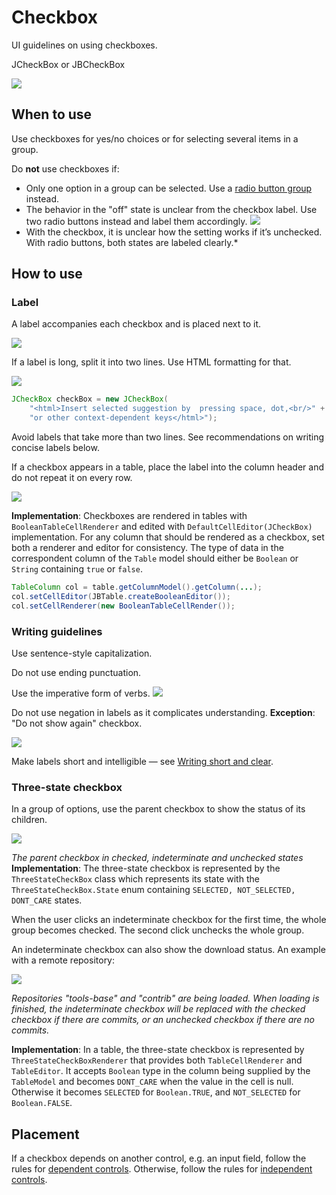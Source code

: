 <!-- Copyright 2000-2024 JetBrains s.r.o. and contributors. Use of this source code is governed by the Apache 2.0 license. -->

# Checkbox

<link-summary>UI guidelines on using checkboxes.</link-summary>

<tldr>
JCheckBox or JBCheckBox
</tldr>

![](checkbox_example.png)

## When to use

Use checkboxes for yes/no choices or for selecting several items in a group.

Do **not** use checkboxes if:
* Only one option in a group can be selected. Use a [radio button group](radio_button.md) instead.
* The behavior in the "off" state is unclear from the checkbox label. Use two radio buttons instead and label them accordingly.
![](when_to_use.png)
* With the checkbox, it is unclear how the setting works if it’s unchecked. With radio buttons, both states are labeled clearly.*


## How to use

### Label

A label accompanies each checkbox and is placed next to it.

![](checkbox_label.png)

If a label is long, split it into two lines. Use HTML formatting for that.

![](label_twoline.png)

```java
JCheckBox checkBox = new JCheckBox(
    "<html>Insert selected suggestion by  pressing space, dot,<br/>" +
    "or other context-dependent keys</html>");
```

Avoid labels that take more than two lines. See recommendations on writing concise labels below.

If a checkbox appears in a table, place the label into the column header and do not repeat it on every row.

![](checkbox_table.png)

**Implementation**: Checkboxes are rendered in tables with `BooleanTableCellRenderer` and edited with `DefaultCellEditor(JCheckBox)` implementation. For any column that should be rendered as a checkbox, set both a renderer and editor for consistency. The type of data in the correspondent column of the `Table` model should either be `Boolean` or `String` containing `true` or `false`.

```java
TableColumn col = table.getColumnModel().getColumn(...);
col.setCellEditor(JBTable.createBooleanEditor());
col.setCellRenderer(new BooleanTableCellRender());
```

### Writing guidelines

Use sentence-style capitalization.

Do not use ending punctuation.

Use the imperative form of verbs.
![](label_short.png)

Do not use negation in labels as it complicates understanding.
**Exception**: "Do not show again" checkbox.

![](label_answeryes.png)

Make labels short and intelligible — see [Writing short and clear](writing_short.md).


### Three-state checkbox

In a group of options, use the parent checkbox to show the status of its children.

![](indeterminate_checkbox.png)

*The parent checkbox in checked, indeterminate and unchecked states*
**Implementation**: The three-state checkbox is represented by the `ThreeStateCheckBox` class which represents its state with the `ThreeStateCheckBox.State` enum containing `SELECTED, NOT_SELECTED, DONT_CARE` states.

When the user clicks an indeterminate checkbox for the first time, the whole group becomes checked. The second click unchecks the whole group.

An indeterminate checkbox can also show the download status. An example with a remote repository:

![](indeterminate_status.png)

*Repositories "tools-base" and "contrib" are being loaded. When loading is finished, the indeterminate checkbox will be replaced with the checked checkbox if there are commits, or an unchecked checkbox if there are no commits.*

**Implementation**: In a table, the three-state checkbox is represented by `ThreeStateCheckBoxRenderer` that provides both `TableCellRenderer` and `TableEditor`. It accepts `Boolean` type in the column being supplied by the `TableModel` and becomes `DONT_CARE` when the value in the cell is null. Otherwise it becomes `SELECTED` for `Boolean.TRUE`, and `NOT_SELECTED` for `Boolean.FALSE`.


## Placement

If a checkbox depends on another control, e.g. an input field, follow the rules for [dependent controls](layout.md#dependent-controls). Otherwise, follow the rules for [independent controls](layout.md#independent-controls).

<!--
### Colors
<p> The color keys can be used only in a UI theme plugin. </p>

<table>
 <col width="50%">
      <tr>
         <td> Unchecked background </td>
         <td> Checkbox.Background.Default <br/>
              Checkbox.Background.Default.Dark </td>
     </tr>
     <tr>
         <td> Checked background </td>
         <td> Checkbox.Background.Selected <br/>
              Checkbox.Background.Selected.Dark
         </td>
     </tr>
     <tr>
         <td> Disabled background </td>
         <td> Checkbox.Background.Disabled <br/>
              Checkbox.Background.Disabled.Dark
         </td>
     </tr>
     <tr>
         <td> Unchecked border </td>
         <td> Checkbox.Border.Default <br/>
              Checkbox.Border.Default.Dark
         </td>
     </tr>
     <tr>
         <td> Checked border </td>
         <td> Checkbox.Border.Selected <br/>
              Checkbox.Border.Selected.Dark
         </td>
     </tr>
     <tr>
         <td> Disabled border </td>
         <td> Checkbox.Border.Disabled <br/>
              Checkbox.Border.Disabled.Dark
         </td>
     </tr>
     <tr>
          <td> Focused inner 1px border for unchecked state </td>
          <td> Checkbox.Focus.Thin.Default <br/>
               Checkbox.Focus.Thin.Default.Dark
          </td>
      </tr>
      <tr>
          <td> Focused inner 1px border for checked state </td>
          <td> Checkbox.Focus.Thin.Selected <br/>
               Checkbox.Focus.Thin.Selected.Dark
          </td>
      </tr>
      <tr>
          <td> Focused outer 2px border </td>
          <td> Checkbox.Focus.Wide <br/>
               Checkbox.Focus.Wide.Dark
          </td>
      </tr>
      <tr>
          <td> Checkmark fill </td>
          <td> Checkbox.Foreground.Selected <br/>
               Checkbox.Foreground.Selected.Dark
          </td>
      </tr>
      <tr>
          <td> Disabled checkmark fill </td>
          <td> Checkbox.Foreground.Disabled <br/>
               Checkbox.Foreground.Disabled.Dark
          </td>
      </tr>
</table>
-->
